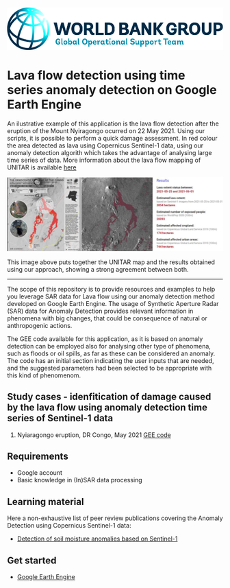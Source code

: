 <p><center> <img src="../images/GOST_Logo_2021.png" width="700"/> </p></center>

# Lava flow detection using time series anomaly detection on Google Earth Engine
An ilustrative example of this application is the lava flow detection after the eruption of the Mount Nyiragongo ocurred on 22 May 2021. Using our scripts, it is possible to perform a quick damage assessment. In red colour the area detected as lava using Copernicus Sentinel-1 data, using our anomaly detection algorith which takes the advantage of analysing large time series of data.
More information about the lava flow mapping of UNITAR is available [here](https://unitar.org/maps/map/3300)

<p><center> <img src="../images/volcano_lava_detection.jpg" width="1000"/> </p></center>

This image above puts together the UNITAR map and the results obtained using our approach, showing a strong agreement between both. 

***
The scope of this repository is to provide resources and examples to help you leverage SAR data for Lava flow using our anomaly detection method developed on Google Earth Engine.
The usage of Synthetic Aperture Radar (SAR) data for Anomaly Detection provides relevant information in phenomena with big changes, that could be consequence of natural or anthropogenic actions. 

The GEE code available for this application, as it is based on anomaly detection can be employed also for analysing other type of phenomena, such as floods or oil spills, as far as these can be considered an anomaly. The code has an initial section indicating the user inputs that are needed, and the suggested parameters had been selected to be appropriate with this kind of phenomenom. 

## Study cases - idenfitication of damage caused by the lava flow using anomaly detection time series of Sentinel-1 data

1. Nyiaragongo eruption, DR Congo, May 2021 [GEE code](https://github.com/mdelgadoblasco/GOST_SAR/blob/master/Volcano%20Eruption/code/Volcano%20Erruption.js)

## Requirements
- Google account
- Basic knowledge in (In)SAR data processing

## Learning material 
Here a non-exhaustive list of peer review publications covering the Anomaly Detection using Copernicus Sentinel-1 data: 
 - [Detection of soil moisture anomalies based on Sentinel-1](https://ui.adsabs.harvard.edu/link_gateway/2019PCE...112...75G/doi:10.1016/j.pce.2018.11.009)
## Get started
- [Google Earth Engine](https://colab.research.google.com/notebooks/intro.ipynb)

